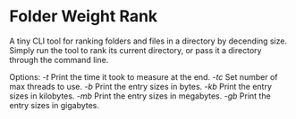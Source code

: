 # Folder Weight Rank

A tiny CLI tool for ranking folders and files in a directory by decending size.
Simply run the tool to rank its current directory, or pass it a directory through the command line.

Options:
*-t* Print the time it took to measure at the end.
*-tc* Set number of max threads to use.
*-b* Print the entry sizes in bytes.
*-kb* Print the entry sizes in kilobytes.
*-mb* Print the entry sizes in megabytes.
*-gb* Print the entry sizes in gigabytes.
